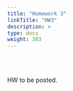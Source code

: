 ```yaml
---
title: "Homework 3"
linkTitle: "HW3"
description: >
type: docs
weight: 303
---
```


<br></br>

HW to be posted.





